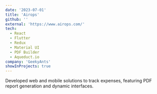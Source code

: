 ```yaml
---
date: '2023-07-01'
title: 'Airops'
github: ''
external: 'https://www.airops.com/'
tech:
  - React
  - Flutter
  - Redux
  - Material UI
  - PDF Builder
  - Aqueduct.io
company: 'GeekyAnts'
showInProjects: true
---
```


Developed web and mobile solutions to track expenses, featuring PDF report generation and dynamic interfaces.

